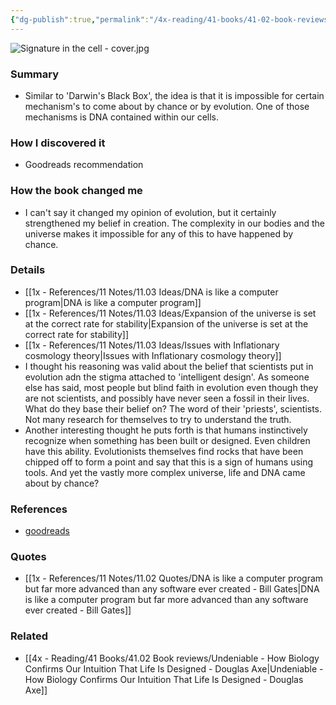 ```yaml
---
{"dg-publish":true,"permalink":"/4x-reading/41-books/41-02-book-reviews/signature-in-the-cell-dna-and-the-evidence-for-intelligent-design-stephen-meyer/","title":"Signature in the Cell - DNA and the Evidence for Intelligent Design - Stephen Meyer","noteIcon":""}
---
```


![Signature in the cell - cover.jpg](/img/user/4x%20-%20Reading/41%20Books/41.02%20Book%20reviews/Signature%20in%20the%20cell%20-%20cover.jpg)
### Summary
- Similar to 'Darwin's Black Box', the idea is that it is impossible for certain mechanism's to come about by chance or by evolution. One of those mechanisms is DNA contained within our cells. 

### How I discovered it
- Goodreads recommendation

### How the book changed me
- I can't say it changed my opinion of evolution, but it certainly strengthened my belief in creation. The complexity in our bodies and the universe makes it impossible for any of this to have happened by chance.

### Details
- [[1x - References/11 Notes/11.03 Ideas/DNA is like a computer program\|DNA is like a computer program]]
- [[1x - References/11 Notes/11.03 Ideas/Expansion of the universe is set at the correct rate for stability\|Expansion of the universe is set at the correct rate for stability]]
- [[1x - References/11 Notes/11.03 Ideas/Issues with Inflationary cosmology theory\|Issues with Inflationary cosmology theory]]
- I thought his reasoning was valid about the belief that scientists put in evolution adn the stigma attached to 'intelligent design'. As someone else has said, most people but blind faith in evolution even though they are not scientists, and possibly have never seen a fossil in their lives. What do they base their belief on? The word of their 'priests', scientists. Not many research for themselves to try to understand the truth.
- Another interesting thought he puts forth is that humans instinctively recognize when something has been built or designed. Even children have this ability. Evolutionists themselves find rocks that have been chipped off to form a point and say that this is a sign of humans using tools. And yet the vastly more complex universe, life and DNA came about by chance?

### References
- [goodreads](https://www.goodreads.com/book/show/6576965-signature-in-the-cell)

### Quotes
- [[1x - References/11 Notes/11.02 Quotes/DNA is like a computer program but far more advanced than any software ever created - Bill Gates\|DNA is like a computer program but far more advanced than any software ever created - Bill Gates]]

### Related
- [[4x - Reading/41 Books/41.02 Book reviews/Undeniable - How Biology Confirms Our Intuition That Life Is Designed - Douglas Axe\|Undeniable - How Biology Confirms Our Intuition That Life Is Designed - Douglas Axe]]